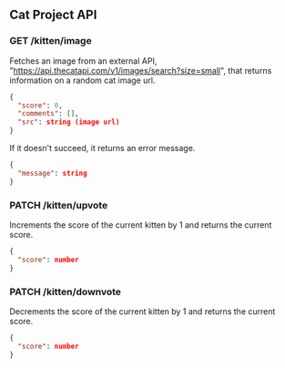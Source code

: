 ## Cat Project API

### GET /kitten/image
Fetches an image from an external API, "https://api.thecatapi.com/v1/images/search?size=small", that returns information on a random cat image url.

```json
{
  "score": 0,
  "comments": [],
  "src": string (image url)
}
```

If it doesn't succeed, it returns an error message.

```json
{
  "message": string
}
```

### PATCH /kitten/upvote
Increments the score of the current kitten by 1 and returns the current score.

```json
{
  "score": number
}
```

### PATCH /kitten/downvote
Decrements the score of the current kitten by 1 and returns the current score.

```json
{
  "score": number
}
```